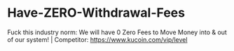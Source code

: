 # Have-ZERO-Withdrawal-Fees
Fuck this industry norm: We will have 0 Zero Fees to Move Money into &amp; out of our system!  | Competitor: https://www.kucoin.com/vip/level
